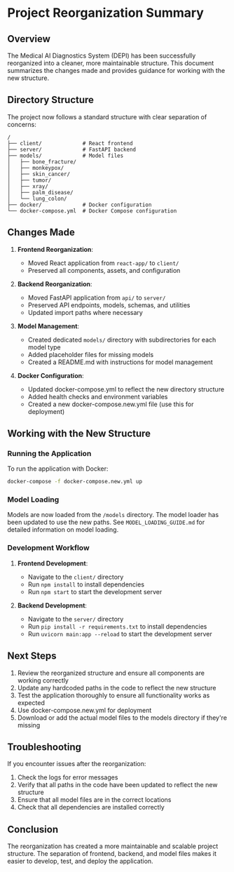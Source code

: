 # Project Reorganization Summary

## Overview

The Medical AI Diagnostics System (DEPI) has been successfully reorganized into a cleaner, more maintainable structure. This document summarizes the changes made and provides guidance for working with the new structure.

## Directory Structure

The project now follows a standard structure with clear separation of concerns:

```
/
├── client/             # React frontend
├── server/             # FastAPI backend
├── models/             # Model files
│   ├── bone_fracture/
│   ├── monkeypox/
│   ├── skin_cancer/
│   ├── tumor/
│   ├── xray/
│   ├── palm_disease/
│   └── lung_colon/
├── docker/             # Docker configuration
└── docker-compose.yml  # Docker Compose configuration
```

## Changes Made

1. **Frontend Reorganization**:
   - Moved React application from `react-app/` to `client/`
   - Preserved all components, assets, and configuration

2. **Backend Reorganization**:
   - Moved FastAPI application from `api/` to `server/`
   - Preserved API endpoints, models, schemas, and utilities
   - Updated import paths where necessary

3. **Model Management**:
   - Created dedicated `models/` directory with subdirectories for each model type
   - Added placeholder files for missing models
   - Created a README.md with instructions for model management

4. **Docker Configuration**:
   - Updated docker-compose.yml to reflect the new directory structure
   - Added health checks and environment variables
   - Created a new docker-compose.new.yml file (use this for deployment)

## Working with the New Structure

### Running the Application

To run the application with Docker:

```bash
docker-compose -f docker-compose.new.yml up
```

### Model Loading

Models are now loaded from the `/models` directory. The model loader has been updated to use the new paths. See `MODEL_LOADING_GUIDE.md` for detailed information on model loading.

### Development Workflow

1. **Frontend Development**:
   - Navigate to the `client/` directory
   - Run `npm install` to install dependencies
   - Run `npm start` to start the development server

2. **Backend Development**:
   - Navigate to the `server/` directory
   - Run `pip install -r requirements.txt` to install dependencies
   - Run `uvicorn main:app --reload` to start the development server

## Next Steps

1. Review the reorganized structure and ensure all components are working correctly
2. Update any hardcoded paths in the code to reflect the new structure
3. Test the application thoroughly to ensure all functionality works as expected
4. Use docker-compose.new.yml for deployment
5. Download or add the actual model files to the models directory if they're missing

## Troubleshooting

If you encounter issues after the reorganization:

1. Check the logs for error messages
2. Verify that all paths in the code have been updated to reflect the new structure
3. Ensure that all model files are in the correct locations
4. Check that all dependencies are installed correctly

## Conclusion

The reorganization has created a more maintainable and scalable project structure. The separation of frontend, backend, and model files makes it easier to develop, test, and deploy the application.